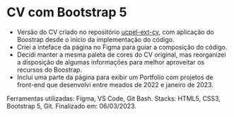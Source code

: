 # CV com Bootstrap 5

- Versão do CV criado no repositório <a href="https://github.com/tatiuska/ucpel-ext-cv" target="_blank">ucpel-ext-cv</a>, com aplicação do Boostrap desde o início da implementação do código.
- Criei a inteface da página no Figma para guiar a composição do código.
- Decidi manter a mesma paleta de cores do CV original, mas reorganizei a disposição de algumas informações para melhor aproveitar os recursos do Boostrap. 
- Incluí uma parte da página para exibir um Portfolio com projetos de front-end que desenvolvi entre meados de 2022 e janeiro de 2023.

Ferramentas utilizadas: Figma, VS Code, Git Bash.
Stacks: HTML5, CSS3, Bootstrap 5, Git.
Finalizado em: 06/03/2023.
